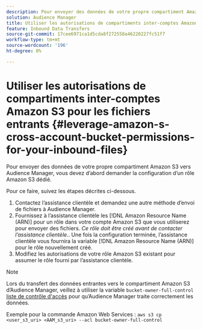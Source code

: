 ```yaml
---
description: Pour envoyer des données de votre propre compartiment Amazon S3 vers Audience Manager, vous devez d’abord demander la configuration d’un rôle Amazon S3 dédié.
solution: Audience Manager
title: Utiliser les autorisations de compartiments inter-comptes Amazon S3 pour les fichiers entrants
feature: Inbound Data Transfers
source-git-commit: 17cee6971ca1d5cda8f272558a46220227fc51f7
workflow-type: tm+mt
source-wordcount: '196'
ht-degree: 0%

---
```



# Utiliser les autorisations de compartiments inter-comptes Amazon S3 pour les fichiers entrants {#leverage-amazon-s-cross-account-bucket-permissions-for-your-inbound-files}

Pour envoyer des données de votre propre compartiment Amazon S3 vers Audience Manager, vous devez d’abord demander la configuration d’un rôle Amazon S3 dédié.

Pour ce faire, suivez les étapes décrites ci-dessous.

1. Contactez l’assistance clientèle et demandez une autre méthode d’envoi de fichiers à Audience Manager.
2. Fournissez à l’assistance clientèle les [!DNL Amazon Resource Name (ARN)] pour un rôle dans votre compte Amazon S3 que vous utiliserez pour envoyer des fichiers. _Ce rôle doit être créé avant de contacter l’assistance clientèle._. Une fois la configuration terminée, l’assistance clientèle vous fournira la variable [!DNL Amazon Resource Name (ARN)] pour le rôle nouvellement créé.
3. Modifiez les autorisations de votre rôle Amazon S3 existant pour assumer le rôle fourni par l’assistance clientèle.

>[!NOTE]
>
>Lors du transfert des données entrantes vers le compartiment Amazon S3 d’Audience Manager, veillez à utiliser la variable `bucket-owner-full-control` [liste de contrôle d&#39;accès](https://docs.aws.amazon.com/AmazonS3/latest/userguide/about-object-ownership.html) pour qu’Audience Manager traite correctement les données.
>
>Exemple pour la commande Amazon Web Services : `aws s3 cp <user_s3_uri> <AAM_s3_uri> --acl bucket-owner-full-control`

